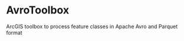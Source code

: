 AvroToolbox
===========

ArcGIS toolbox to process feature classes in Apache Avro and Parquet format
